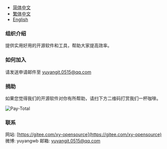 
- [简体中文](https://gitee.com/xy-opensource/README.md)
- [繁体中文](https://gitee.com/xy-opensource/README.zh-hant.md)
- [English](https://gitee.com/xy-opensource/README.en.md)


### 组织介绍
提供实用好用的开源软件和工具，帮助大家提高效率。

### 如何加入
请发送申请邮件至 yuyangit.0515@qq.com

### 捐助
如果您觉得我们的开源软件对你有所帮助，请扫下方二维码打赏我们一杯咖啡。  

![Pay-Total](https://gitee.com/xy-opensource/images/Pay-Total.png)

### 联系

网站: [https://gitee.com/xy-opensource](https://gitee.com/xy-opensource)
微博: yuyangwb
邮箱: yuyangit.0515@qq.com
